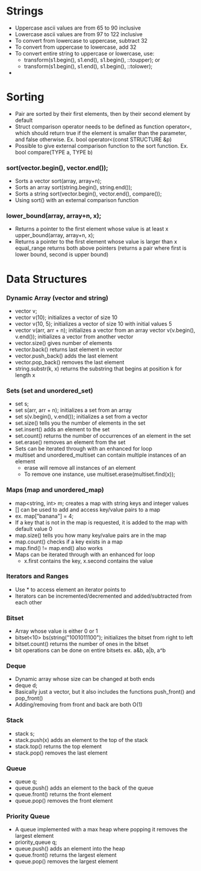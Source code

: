 # Strings
- Uppercase ascii values are from 65 to 90 inclusive
- Lowercase ascii values are from 97 to 122 inclusive
- To convert from lowercase to uppercase, subtract 32
- To convert from uppercase to lowercase, add 32
- To convert entire string to uppercase or lowercase, use:
  - transform(s1.begin(), s1.end(), s1.begin(), ::toupper); or
  - transform(s1.begin(), s1.end(), s1.begin(), ::tolower);
- 

# Sorting
- Pair are sorted by their first elements, then by their second element by default
- Struct comparison operator needs to be defined as function operator<, which should return true if the element is
  smaller than the parameter, and false otherwise. Ex. bool operator<(const STRUCTURE &p)
- Possible to give external comparison function to the sort function. Ex. bool compare(TYPE a, TYPE b)

### sort(vector.begin(), vector.end());
- Sorts a vector
  sort(array, array+n);
- Sorts an array
  sort(string.begin(), string.end());
- Sorts a string
  sort(vector.begin(), vector.end(), compare());
- Using sort() with an external comparison function

### lower_bound(array, array+n, x);
- Returns a pointer to the first element whose value is at least x
  upper_bound(array, array+n, x);
- Returns a pointer to the first element whose value is larger than x
  equal_range returns both above pointers (returns a pair where first is lower bound, second is upper bound)

# Data Structures
### Dynamic Array (vector and string)
- vector<int> v;
- vector<int> v(10); initializes a vector of size 10
- vector<int> v(10, 5); initializes a vector of size 10 with initial values 5
- vector<int> v(arr, arr + n); initializes a vector from an array
  vector<int> v(v.begin(), v.end()); initializes a vector from another vector
- vector.size() gives number of elements
- vector.back() returns last element in vector
- vector.push_back() adds the last element
- vector.pop_back() removes the last element
- string.substr(k, x) returns the substring that begins at position k for length x

### Sets (set and unordered_set)
- set<int> s;
- set<int> s(arr, arr + n); initializes a set from an array
- set<int> s(v.begin(), v.end()); initializes a set from a vector
- set.size() tells you the number of elements in the set
- set.insert() adds an element to the set
- set.count() returns the number of occurrences of an element in the set
- set.erase() removes an element from the set
- Sets can be iterated through with an enhanced for loop
- multiset and unordered_multiset can contain multiple instances of an element
  - erase will remove all instances of an element
  - To remove one instance, use multiset.erase(multiset.find(x));

### Maps (map and unordered_map)
- map<string, int> m; creates a map with string keys and integer values
- [] can be used to add and access key/value pairs to a map
- ex. map["banana"] = 4;
- If a key that is not in the map is requested, it is added to the map with default value 0
- map.size() tells you how many key/value pairs are in the map
- map.count() checks if a key exists in a map
- map.find() != map.end() also works
- Maps can be iterated through with an enhanced for loop
  - x.first contains the key, x.second contains the value

### Iterators and Ranges
- Use * to access element an iterator points to
- Iterators can be incremented/decremented and added/subtracted from each other

### Bitset
- Array whose value is either 0 or 1
- bitset<10> bs(string("1001011100"); initializes the bitset from right to left
- bitset.count() returns the number of ones in the bitset
- bit operations can be done on entire bitsets ex. a&b, a|b, a^b

### Deque
- Dynamic array whose size can be changed at both ends
- deque<int> d;
- Basically just a vector, but it also includes the functions push_front() and pop_front()
- Adding/removing from front and back are both O(1)

### Stack
- stack<int> s;
- stack.push(x) adds an element to the top of the stack
- stack.top() returns the top element
- stack.pop() removes the last element

### Queue
- queue<int> q;
- queue.push() adds an element to the back of the queue
- queue.front() returns the front element
- queue.pop() removes the front element

### Priority Queue
- A queue implemented with a max heap where popping it removes the largest element
- priority_queue<int> q;
- queue.push() adds an element into the heap
- queue.front() returns the largest element
- queue.pop() removes the largest element


